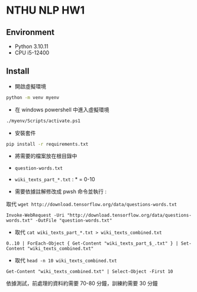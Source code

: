 # NTHU NLP HW1

## Environment

- Python 3.10.11
- CPU i5-12400

## Install

- 開啟虛擬環境

```bash
python -m venv myenv
```

- 在 windows powershell 中進入虛擬環境

```bash
./myenv/Scripts/activate.ps1
```

- 安裝套件

```bash
pip install -r requirements.txt
```

- 將需要的檔案放在根目錄中

- `question-words.txt`
- `wiki_texts_part_*.txt` : * = 0-10

- 需要依據註解修改成 pwsh 命令並執行 :

取代 `wget http://download.tensorflow.org/data/questions-words.txt`

```pwsh
Invoke-WebRequest -Uri "http://download.tensorflow.org/data/questions-words.txt" -OutFile "question-words.txt"
```

- 取代 `cat wiki_texts_part_*.txt > wiki_texts_combined.txt`

```pwsh
0..10 | ForEach-Object { Get-Content "wiki_texts_part_$_.txt" } | Set-Content "wiki_texts_combined.txt"
```

- 取代 `head -n 10 wiki_texts_combined.txt`

```pwsh
Get-Content "wiki_texts_combined.txt" | Select-Object -First 10 
```

依據測試，前處理的資料約需要 70-80 分鐘，訓練約需要 30 分鐘
